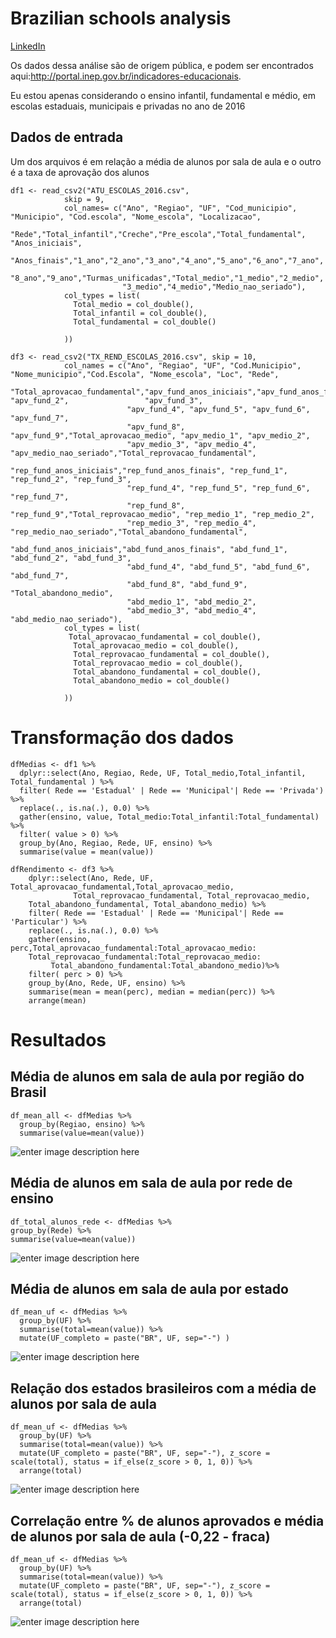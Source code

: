 # Brazilian schools analysis
[LinkedIn](https://www.linkedin.com/in/vinicius-zambotti-768160b2/)

Os dados dessa análise são de origem pública, e podem ser encontrados aqui:http://portal.inep.gov.br/indicadores-educacionais.

Eu estou apenas considerando o ensino infantil, fundamental e médio, em escolas estaduais, municipais e privadas no ano de 2016


## Dados de entrada

Um dos arquivos é em relação a média de alunos por sala de aula e o outro é a taxa de aprovação dos alunos

	 

	df1 <- read_csv2("ATU_ESCOLAS_2016.csv", 
                skip = 9,
                col_names= c("Ano", "Regiao", "UF", "Cod_municipio", "Municipio", "Cod.escola", "Nome_escola", "Localizacao",
                             "Rede","Total_infantil","Creche","Pre_escola","Total_fundamental", "Anos_iniciais",
                             "Anos_finais","1_ano","2_ano","3_ano","4_ano","5_ano","6_ano","7_ano",
                             "8_ano","9_ano","Turmas_unificadas","Total_medio","1_medio","2_medio",
                             "3_medio","4_medio","Medio_nao_seriado"),
                col_types = list(
                  Total_medio = col_double(),
                  Total_infantil = col_double(),
                  Total_fundamental = col_double()
                  
                ))
		
	df3 <- read_csv2("TX_REND_ESCOLAS_2016.csv", skip = 10,
                col_names = c("Ano", "Regiao", "UF", "Cod.Municipio", "Nome_municipio","Cod.Escola", "Nome_escola", "Loc", "Rede", 
                              "Total_aprovacao_fundamental","apv_fund_anos_iniciais","apv_fund_anos_finais","apv_fund_1", "apv_fund_2", 				"apv_fund_3", 
                              "apv_fund_4", "apv_fund_5", "apv_fund_6", "apv_fund_7", 
                              "apv_fund_8", "apv_fund_9","Total_aprovacao_medio", "apv_medio_1", "apv_medio_2", 
                              "apv_medio_3", "apv_medio_4", "apv_medio_nao_seriado","Total_reprovacao_fundamental",
                              "rep_fund_anos_iniciais","rep_fund_anos_finais", "rep_fund_1", "rep_fund_2", "rep_fund_3", 
                              "rep_fund_4", "rep_fund_5", "rep_fund_6", "rep_fund_7", 
                              "rep_fund_8", "rep_fund_9","Total_reprovacao_medio", "rep_medio_1", "rep_medio_2", 
                              "rep_medio_3", "rep_medio_4", "rep_medio_nao_seriado","Total_abandono_fundamental",
                              "abd_fund_anos_iniciais","abd_fund_anos_finais", "abd_fund_1", "abd_fund_2", "abd_fund_3", 
                              "abd_fund_4", "abd_fund_5", "abd_fund_6", "abd_fund_7", 
                              "abd_fund_8", "abd_fund_9", "Total_abandono_medio",
                              "abd_medio_1", "abd_medio_2", 
                              "abd_medio_3", "abd_medio_4", "abd_medio_nao_seriado"),
                col_types = list(
                 Total_aprovacao_fundamental = col_double(),
                  Total_aprovacao_medio = col_double(),
                  Total_reprovacao_fundamental = col_double(),
                  Total_reprovacao_medio = col_double(),
                  Total_abandono_fundamental = col_double(),
                  Total_abandono_medio = col_double()
                  
                ))


# Transformação dos dados
	dfMedias <- df1 %>%
	  dplyr::select(Ano, Regiao, Rede, UF, Total_medio,Total_infantil, Total_fundamental ) %>%
	  filter( Rede == 'Estadual' | Rede == 'Municipal'| Rede == 'Privada') %>%
	  replace(., is.na(.), 0.0) %>%
	  gather(ensino, value, Total_medio:Total_infantil:Total_fundamental) %>%
	  filter( value > 0) %>%
	  group_by(Ano, Regiao, Rede, UF, ensino) %>%
	  summarise(value = mean(value))

	dfRendimento <- df3 %>%
		dplyr::select(Ano, Rede, UF, Total_aprovacao_fundamental,Total_aprovacao_medio, 
			      Total_reprovacao_fundamental, Total_reprovacao_medio,
		Total_abandono_fundamental, Total_abandono_medio) %>%
		filter( Rede == 'Estadual' | Rede == 'Municipal'| Rede == 'Particular') %>%
		replace(., is.na(.), 0.0) %>%
		gather(ensino, perc,Total_aprovacao_fundamental:Total_aprovacao_medio:
		Total_reprovacao_fundamental:Total_reprovacao_medio:
			 Total_abandono_fundamental:Total_abandono_medio)%>%
		filter( perc > 0) %>%
		group_by(Ano, Rede, UF, ensino) %>%
		summarise(mean = mean(perc), median = median(perc)) %>%
		arrange(mean)

	  
# Resultados

## Média de alunos em sala de aula por região do Brasil

	df_mean_all <- dfMedias %>%
	  group_by(Regiao, ensino) %>%
	  summarise(value=mean(value))

![enter image description here](https://raw.githubusercontent.com/viniciuszambotti/analysis_brazillian_schools/master/images/bar1.png)
	
## Média de alunos em sala de aula por rede de ensino
	df_total_alunos_rede <- dfMedias %>%
  	group_by(Rede) %>%
 	summarise(value=mean(value))

![enter image description here](https://raw.githubusercontent.com/viniciuszambotti/analysis_brazillian_schools/master/images/bar2.png)


## Média de alunos em sala de aula por estado
	df_mean_uf <- dfMedias %>%
	  group_by(UF) %>%
	  summarise(total=mean(value)) %>%
	  mutate(UF_completo = paste("BR", UF, sep="-") )

![enter image description here](https://raw.githubusercontent.com/viniciuszambotti/analysis_brazillian_schools/master/images/map_mean.PNG)

## Relação dos estados brasileiros com a média de alunos por sala de aula
	df_mean_uf <- dfMedias %>%
	  group_by(UF) %>%
	  summarise(total=mean(value)) %>%
	  mutate(UF_completo = paste("BR", UF, sep="-"), z_score = scale(total), status = if_else(z_score > 0, 1, 0)) %>%
	  arrange(total)

![enter image description here](https://raw.githubusercontent.com/viniciuszambotti/analysis_brazillian_schools/master/images/point1.png)

## Correlação entre % de alunos aprovados e média de alunos por sala de aula (-0,22 - fraca)
	df_mean_uf <- dfMedias %>%
	  group_by(UF) %>%
	  summarise(total=mean(value)) %>%
	  mutate(UF_completo = paste("BR", UF, sep="-"), z_score = scale(total), status = if_else(z_score > 0, 1, 0)) %>%
	  arrange(total)

![enter image description here](https://raw.githubusercontent.com/viniciuszambotti/analysis_brazillian_schools/master/images/point2.png)
